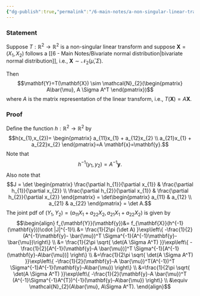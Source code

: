 ```yaml
---
{"dg-publish":true,"permalink":"/6-main-notes/a-non-singular-linear-transformation-of-bivariate-normal-distribution-results-in-the-same-distribution/","tags":["probability_theory","info"]}
---
```


### Statement

Suppose $T:\mathbb{R}^2 \rightarrow \mathbb{R}^2$ is a non-singular linear transform and suppose $\mathbf{X}=(X_{1},X_{2})$ follows a [[6 - Main Notes/Bivariate normal distribution\|bivariate normal distribution]], i.e., $\mathbf{X} \sim \mathcal{N}_{2}(\bar{\mu},\Sigma)$.

Then 
$$\mathbf{Y}=T(\mathbf{X}) \sim \mathcal{N}_{2}(\begin{pmatrix}
A\bar{\mu}, A \Sigma A^T
\end{pmatrix})$$
where $A$ is the matrix representation of the linear transform, i.e., $T(\mathbf{X})=A\mathbf{X}$.

### Proof

Define the function $h:\mathbb{R}^2 \rightarrow \mathbb{R}^2$ by
$$h(x_{1},x_{2})= \begin{pmatrix}
a_{11}x_{1} + a_{12}x_{2} \\
a_{21}x_{1} + a_{22}x_{2}
\end{pmatrix}=A \mathbf{x}=\mathbf{y}.$$
Note that 
$$h^{-1}(y_{1},y_{2})=A^{-1}\mathbf{y}.$$
Also note that
$$J = \det \begin{pmatrix}
\frac{\partial h_{1}}{\partial x_{1}} & \frac{\partial h_{1}}{\partial x_{2}} \\
\frac{\partial h_{2}}{\partial x_{1}} & \frac{\partial h_{2}}{\partial x_{2}}
\end{pmatrix} = \det\begin{pmatrix}
a_{11} & a_{12} \\
a_{21} & a_{22}
\end{pmatrix} = \det A.$$
The joint pdf of $(Y_{1},Y_{2})=(a_{11}X_{1}+a_{22}X_{2},a_{21}X_{1}+a_{22}X_{2})$ is given by
$$\begin{align}
f_{\mathbf{Y}}(\mathbf{y})&= f_{\mathbf{X}}(h^{-1}(\mathbf{y}))\cdot |J|^{-1}\\
&= \frac{1}{2\pi (\det A) }\exp\left\{  -\frac{1}{2}(A^{-1}\mathbf{y}- \bar{\mu})^T  \Sigma^{-1}(A^{-1}\mathbf{y}- \bar{\mu})\right\} \\
&= \frac{1}{2\pi \sqrt{ \det(A \Sigma A^T) }}\exp\left\{  -\frac{1}{2}[A^{-1}(\mathbf{y}-A \bar{\mu})]^T \Sigma^{-1}[A^{-1}(\mathbf{y}-A\bar{\mu})] \right\} \\
&=\frac{1}{2\pi \sqrt{ \det(A \Sigma A^T) }}\exp\left\{  -\frac{1}{2}(\mathbf{y}-A \bar{\mu})^T(A^{-1})^T \Sigma^{-1}A^{-1}(\mathbf{y}-A\bar{\mu}) \right\} \\
&=\frac{1}{2\pi \sqrt{ \det(A \Sigma A^T) }}\exp\left\{  -\frac{1}{2}(\mathbf{y}-A \bar{\mu})^T (A^{-1}\Sigma^{-1}A^{T})^{-1}(\mathbf{y}-A\bar{\mu}) \right\} \\
&\equiv \mathcal{N}_{2}(A\bar{\mu}, A\Sigma A^T).
\end{align}$$


